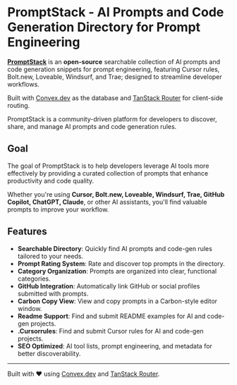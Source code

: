 # PromptStack - AI Prompts and Code Generation Directory for Prompt Engineering

**[PromptStack](https://promptstack.dev)** is an **open-source** searchable collection of AI prompts and code generation snippets for prompt engineering, featuring Cursor rules, Bolt.new, Loveable, Windsurf, and Trae; designed to streamline developer workflows.

Built with [Convex.dev](https://convex.link/promptstackgithub) as the database and [TanStack Router](https://tanstack.com/router/latest/docs/framework/react/overview) for client-side routing.

PromptStack is a community-driven platform for developers to discover, share, and manage AI prompts and code generation rules.

## Goal

The goal of PromptStack is to help developers leverage AI tools more effectively by providing a curated collection of prompts that enhance productivity and code quality.

Whether you're using **Cursor, Bolt.new, Loveable, Windsurf, Trae, GitHub Copilot, ChatGPT, Claude**, or other AI assistants, you'll find valuable prompts to improve your workflow.

## Features

- **Searchable Directory**: Quickly find AI prompts and code-gen rules tailored to your needs.
- **Prompt Rating System**: Rate and discover top prompts in the directory.
- **Category Organization**: Prompts are organized into clear, functional categories.
- **GitHub Integration**: Automatically link GitHub or social profiles submitted with prompts.
- **Carbon Copy View**: View and copy prompts in a Carbon-style editor window.
- **Readme Support**: Find and submit README examples for AI and code-gen projects.
- **.Cursorrules**: Find and submit Cursor rules for AI and code-gen projects.
- **SEO Optimized**: AI tool lists, prompt engineering, and metadata for better discoverability.

---

Built with ❤️ using [Convex.dev](https://docs.convex.dev/) and [TanStack Router](https://tanstack.com/router/latest/docs/framework/react/overview).
